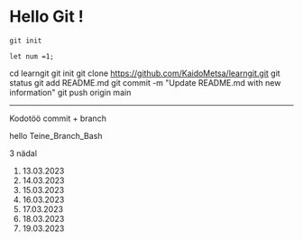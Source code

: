 # Hello Git !

`git init`


```
let num =1;
```

cd learngit
git init
git clone https://github.com/KaidoMetsa/learngit.git
git status
git add README.md
git commit -m "Update README.md with new information"
git push origin main



______________________________

Kodotöö commit + branch 

hello
Teine_Branch_Bash

3 nädal

1. 13.03.2023
2. 14.03.2023
3. 15.03.2023
4. 16.03.2023
5. 17.03.2023
6. 18.03.2023
7. 19.03.2023
